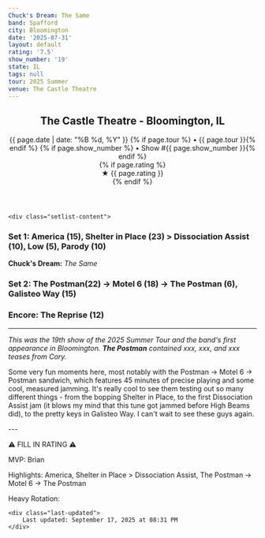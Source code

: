```yaml
---
Chuck's Dream: The Same
band: Spafford
city: Bloomington
date: '2025-07-31'
layout: default
rating: '7.5'
show_number: '19'
state: IL
tags: null
tour: 2025 Summer
venue: The Castle Theatre
---
```


<article class="show-card">
    <header class="show-header">
        <h1>The Castle Theatre - Bloomington, IL</h1>
        <div class="show-meta">
            {{ page.date | date: "%B %d, %Y" }}
            {% if page.tour %} • {{ page.tour }}{% endif %}
            {% if page.show_number %} • Show #{{ page.show_number }}{% endif %}
        </div>
        {% if page.rating %}
        <div class="show-rating">★ {{ page.rating }}</div>
        {% endif %}
    </header>
    
    <div class="setlist-content">
<h3 class="setlist-header"><strong>Set 1:</strong>  <span class="jam-entry jam-tooltip jam-link" data-tooltip="<strong>Timing:</strong> 15:16<br><strong>Notes:</strong> A streaky, funky groove gets concentrated and almost robotic. Cool stuff from Cory and Shon throughout. 
" data-url="{{ '/jam-chart/?filter=' | append: 'America' | relative_url }}">America</span> (15), <span class="jam-entry jam-tooltip jam-link" data-tooltip="<strong>Timing:</strong> 23:08<br><strong>Notes:</strong> Funky with a distinct Echoes-like sound for the first few minutes that shifts to super groovy, Shon-driven space where they sway as a unit before hitting the peak. Some colorful playing that in the last minute or so that fades &gt; Dissociation Assist. 
" data-url="{{ '/jam-chart/?filter=' | append: 'Shelter in Place' | relative_url }}">Shelter in Place</span> (23) > <span class="jam-entry jam-tooltip jam-link" data-tooltip="<strong>Timing:</strong> 10:43<br><strong>Notes:</strong> The first jammed version. Toys with a playful groove. 
" data-url="{{ '/jam-chart/?filter=' | append: 'Dissociation Assist' | relative_url }}">Dissociation Assist</span> (10), Low (5), <span class="jam-entry jam-tooltip jam-link" data-tooltip="<strong>Timing:</strong> 10:29<br><strong>Notes:</strong> Dub-y for a bit and builds intently. 
" data-url="{{ '/jam-chart/?filter=' | append: 'Parody' | relative_url }}">Parody</span> (10)</h3>
<p class="chucks-dream"><strong>Chuck's Dream:</strong> <em> The Same</em></p>
<h3 class="setlist-header"><strong>Set 2:</strong>  <span class="jam-entry jam-tooltip jam-link" data-tooltip="<strong>Timing:</strong> 22:49<br><strong>Notes:</strong> Swirls into a heavy, trancey groove that builds sharply before a rocking close." data-url="{{ '/jam-chart/?filter=' | append: 'The Postman' | relative_url }}">The Postman</span>(22) -> <span class="jam-entry jam-tooltip jam-link" data-tooltip="<strong>Timing:</strong> 18:02<br><strong>Notes:</strong> Patient funk that churns slowly for a while and works its way to -&gt; The Postman." data-url="{{ '/jam-chart/?filter=' | append: 'Motel 6' | relative_url }}">Motel 6</span> (18) -> The Postman (6), <span class="jam-entry jam-tooltip jam-link" data-tooltip="<strong>Timing:</strong> 15:58<br><strong>Notes:</strong> Plucky, windchime-y keys from Cory over a sprinkler-patterned, ska-tinted groove, with a powerful final third." data-url="{{ '/jam-chart/?filter=' | append: 'Galisteo Way' | relative_url }}">Galisteo Way</span> (15)</h3>
<h3 class="setlist-header"><strong>Encore:</strong>  The Reprise (12)</h3>
<hr class="section-divider">
<p class="show-notes"><em>This was the 19th show of the 2025 Summer Tour and the band's first appearance in Bloomington. <strong>The Postman</strong> contained xxx, xxx, and xxx teases from Cory.</em></p>
<p class="review-text">Some very fun moments here, most notably with the Postman -> Motel 6 -> Postman sandwich, which features 45 minutes of precise playing and some cool, measured jamming. It's really cool to see them testing out so many different things - from the bopping Shelter in Place, to the first Dissociation Assist jam (it blows my mind that this tune got jammed before High Beams did), to the pretty keys in Galisteo Way. I can't wait to see these guys again.</p>
<p class="review-text">---</p>
<p class="review-text">⚠️ FILL IN RATING ⚠️</p>
<p class="review-text">MVP:  Brian</p>
<p class="review-text">Highlights: America, Shelter in Place > Dissociation Assist, The Postman -> Motel 6 -> The Postman</p>
<p class="review-text">Heavy Rotation:</p>
    </div>
    
    <div class="last-updated">
        Last updated: September 17, 2025 at 08:31 PM
    </div>
</article>